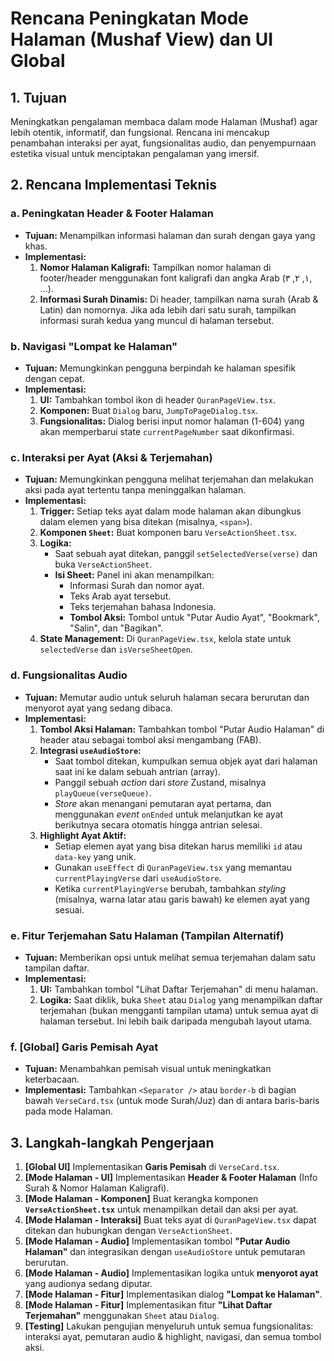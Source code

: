 # Rencana Peningkatan Mode Halaman (Mushaf View) dan UI Global

## 1. Tujuan

Meningkatkan pengalaman membaca dalam mode Halaman (Mushaf) agar lebih otentik, informatif, dan fungsional. Rencana ini mencakup penambahan interaksi per ayat, fungsionalitas audio, dan penyempurnaan estetika visual untuk menciptakan pengalaman yang imersif.

## 2. Rencana Implementasi Teknis

### a. Peningkatan Header & Footer Halaman

- **Tujuan:** Menampilkan informasi halaman dan surah dengan gaya yang khas.
- **Implementasi:**
  1.  **Nomor Halaman Kaligrafi:** Tampilkan nomor halaman di footer/header menggunakan font kaligrafi dan angka Arab (١, ٢, ٣, ...).
  2.  **Informasi Surah Dinamis:** Di header, tampilkan nama surah (Arab & Latin) dan nomornya. Jika ada lebih dari satu surah, tampilkan informasi surah kedua yang muncul di halaman tersebut.

### b. Navigasi "Lompat ke Halaman"

- **Tujuan:** Memungkinkan pengguna berpindah ke halaman spesifik dengan cepat.
- **Implementasi:**
  1.  **UI:** Tambahkan tombol ikon di header `QuranPageView.tsx`.
  2.  **Komponen:** Buat `Dialog` baru, `JumpToPageDialog.tsx`.
  3.  **Fungsionalitas:** Dialog berisi input nomor halaman (1-604) yang akan memperbarui state `currentPageNumber` saat dikonfirmasi.

### c. Interaksi per Ayat (Aksi & Terjemahan)

- **Tujuan:** Memungkinkan pengguna melihat terjemahan dan melakukan aksi pada ayat tertentu tanpa meninggalkan halaman.
- **Implementasi:**
  1.  **Trigger:** Setiap teks ayat dalam mode halaman akan dibungkus dalam elemen yang bisa ditekan (misalnya, `<span>`).
  2.  **Komponen `Sheet`:** Buat komponen baru `VerseActionSheet.tsx`.
  3.  **Logika:**
      - Saat sebuah ayat ditekan, panggil `setSelectedVerse(verse)` dan buka `VerseActionSheet`.
      - **Isi Sheet:** Panel ini akan menampilkan:
        - Informasi Surah dan nomor ayat.
        - Teks Arab ayat tersebut.
        - Teks terjemahan bahasa Indonesia.
        - **Tombol Aksi:** Tombol untuk "Putar Audio Ayat", "Bookmark", "Salin", dan "Bagikan".
  4.  **State Management:** Di `QuranPageView.tsx`, kelola state untuk `selectedVerse` dan `isVerseSheetOpen`.

### d. Fungsionalitas Audio

- **Tujuan:** Memutar audio untuk seluruh halaman secara berurutan dan menyorot ayat yang sedang dibaca.
- **Implementasi:**
  1.  **Tombol Aksi Halaman:** Tambahkan tombol "Putar Audio Halaman" di header atau sebagai tombol aksi mengambang (FAB).
  2.  **Integrasi `useAudioStore`:**
      - Saat tombol ditekan, kumpulkan semua objek ayat dari halaman saat ini ke dalam sebuah antrian (array).
      - Panggil sebuah _action_ dari _store_ Zustand, misalnya `playQueue(verseQueue)`.
      - _Store_ akan menangani pemutaran ayat pertama, dan menggunakan _event_ `onEnded` untuk melanjutkan ke ayat berikutnya secara otomatis hingga antrian selesai.
  3.  **Highlight Ayat Aktif:**
      - Setiap elemen ayat yang bisa ditekan harus memiliki `id` atau `data-key` yang unik.
      - Gunakan `useEffect` di `QuranPageView.tsx` yang memantau `currentPlayingVerse` dari `useAudioStore`.
      - Ketika `currentPlayingVerse` berubah, tambahkan _styling_ (misalnya, warna latar atau garis bawah) ke elemen ayat yang sesuai.

### e. Fitur Terjemahan Satu Halaman (Tampilan Alternatif)

- **Tujuan:** Memberikan opsi untuk melihat semua terjemahan dalam satu tampilan daftar.
- **Implementasi:**
  1.  **UI:** Tambahkan tombol "Lihat Daftar Terjemahan" di menu halaman.
  2.  **Logika:** Saat diklik, buka `Sheet` atau `Dialog` yang menampilkan daftar terjemahan (bukan mengganti tampilan utama) untuk semua ayat di halaman tersebut. Ini lebih baik daripada mengubah layout utama.

### f. [Global] Garis Pemisah Ayat

- **Tujuan:** Menambahkan pemisah visual untuk meningkatkan keterbacaan.
- **Implementasi:** Tambahkan `<Separator />` atau `border-b` di bagian bawah `VerseCard.tsx` (untuk mode Surah/Juz) dan di antara baris-baris pada mode Halaman.

## 3. Langkah-langkah Pengerjaan

1.  **[Global UI]** Implementasikan **Garis Pemisah** di `VerseCard.tsx`.
2.  **[Mode Halaman - UI]** Implementasikan **Header & Footer Halaman** (Info Surah & Nomor Halaman Kaligrafi).
3.  **[Mode Halaman - Komponen]** Buat kerangka komponen **`VerseActionSheet.tsx`** untuk menampilkan detail dan aksi per ayat.
4.  **[Mode Halaman - Interaksi]** Buat teks ayat di `QuranPageView.tsx` dapat ditekan dan hubungkan dengan `VerseActionSheet`.
5.  **[Mode Halaman - Audio]** Implementasikan tombol **"Putar Audio Halaman"** dan integrasikan dengan `useAudioStore` untuk pemutaran berurutan.
6.  **[Mode Halaman - Audio]** Implementasikan logika untuk **menyorot ayat** yang audionya sedang diputar.
7.  **[Mode Halaman - Fitur]** Implementasikan dialog **"Lompat ke Halaman"**.
8.  **[Mode Halaman - Fitur]** Implementasikan fitur **"Lihat Daftar Terjemahan"** menggunakan `Sheet` atau `Dialog`.
9.  **[Testing]** Lakukan pengujian menyeluruh untuk semua fungsionalitas: interaksi ayat, pemutaran audio & highlight, navigasi, dan semua tombol aksi.
